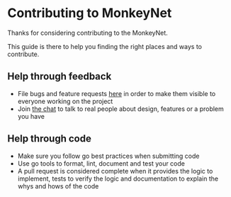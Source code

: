 # Contributing to MonkeyNet

Thanks for considering contributing to the MonkeyNet.

This guide is there to help you finding the right places and ways to contribute.

## Help through feedback

- File bugs and feature requests [here](https://github.com/HaMster21/MonkeyNet/issues) in order to make them visible to everyone working on the project
- Join [the chat](https://gitter.im/HaMster21/MonkeyNet) to talk to real people about design, features or a problem you have

## Help through code

- Make sure you follow go best practices when submitting code
- Use go tools to format, lint, document and test your code
- A pull request is considered complete when it provides the logic to implement, tests to verify the logic and documentation to explain the whys and hows of the code
